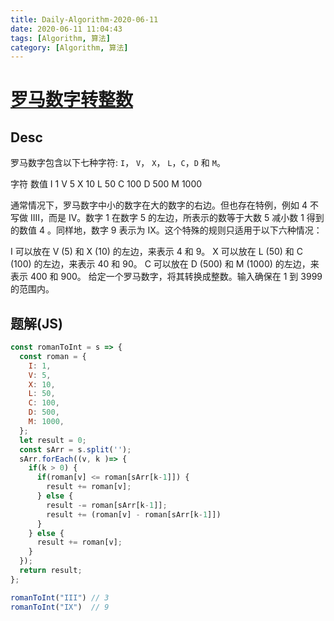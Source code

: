 ```yaml
---
title: Daily-Algorithm-2020-06-11
date: 2020-06-11 11:04:43
tags: [Algorithm, 算法]
category: [Algorithm, 算法]
---
```




# [罗马数字转整数](https://leetcode-cn.com/problems/roman-to-integer/)

## Desc

罗马数字包含以下七种字符: `I`， `V`， `X`， `L`，`C`，`D` 和 `M`。

字符          数值
I             1
V             5
X             10
L             50
C             100
D             500
M             1000

通常情况下，罗马数字中小的数字在大的数字的右边。但也存在特例，例如 4 不写做 IIII，而是 IV。数字 1 在数字 5 的左边，所表示的数等于大数 5 减小数 1 得到的数值 4 。同样地，数字 9 表示为 IX。这个特殊的规则只适用于以下六种情况：

I 可以放在 V (5) 和 X (10) 的左边，来表示 4 和 9。
X 可以放在 L (50) 和 C (100) 的左边，来表示 40 和 90。 
C 可以放在 D (500) 和 M (1000) 的左边，来表示 400 和 900。
给定一个罗马数字，将其转换成整数。输入确保在 1 到 3999 的范围内。



## 题解(JS)



```js
const romanToInt = s => {
  const roman = {
    I: 1,
    V: 5,
    X: 10,
    L: 50,
    C: 100,
    D: 500,
    M: 1000,
  };
  let result = 0;
  const sArr = s.split('');
  sArr.forEach((v, k )=> {
    if(k > 0) {
      if(roman[v] <= roman[sArr[k-1]]) {
        result += roman[v];
      } else {
        result -= roman[sArr[k-1]];
        result += (roman[v] - roman[sArr[k-1]])
      }
    } else {
      result += roman[v];
    }
  });
  return result;
};

romanToInt("III") // 3
romanToInt("IX")  // 9
```







